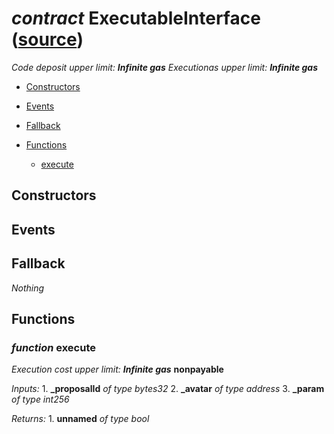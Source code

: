 # *contract* ExecutableInterface ([source](https://github.com/daostack/daostack/tree/master/./contracts/universalSchemes/ExecutableInterface.sol))
*Code deposit upper limit: **Infinite gas***
*Executionas upper limit: **Infinite gas***

- [Constructors](#constructors)

- [Events](#events)

- [Fallback](#fallback)
- [Functions](#functions)
    - [execute](#function-execute)
## Constructors

## Events

## Fallback
*Nothing*
## Functions
### *function* execute
*Execution cost upper limit: **Infinite gas***
**nonpayable**

*Inputs:*
    1. **_proposalId** *of type bytes32*
    2. **_avatar** *of type address*
    3. **_param** *of type int256*

*Returns:*
    1. **unnamed** *of type bool*



